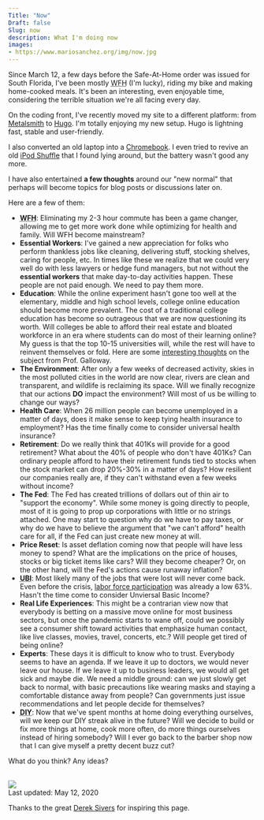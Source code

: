 ```yaml
---
Title: "Now"
Draft: false
Slug: now
description: What I'm doing now
images:
- https://www.mariosanchez.org/img/now.jpg
---
```


Since March 12, a few days before the Safe-At-Home order was issued for South Florida, I've been mostly <abbr title="Working From Home">WFH</abbr> (I'm lucky), riding my bike and making home-cooked meals. It's been an interesting, even enjoyable time, considering the terrible situation we're all facing every day. 

On the coding front, I've recently moved my site to a different platform: from [Metalsmith](https://metalsmith.io) to [Hugo](https://gohugo.io). I'm totally enjoying my new setup. Hugo is lightning fast, stable and user-friendly. 

I also converted an old laptop into a [Chromebook](/post/chromebook). I even tried to revive an old [iPod Shuffle](/img/ipod.jpg) that I found lying around, but the battery wasn't good any more.

I have also entertained **a few thoughts** around our "new normal" that perhaps will become topics for blog posts or discussions later on. 

Here are a few of them:

* **<abbr title="Working From Home">WFH</abbr>**: Eliminating my 2-3 hour commute has been a game changer, allowing me to get more work done while optimizing for health and family. Will WFH become mainstream?
* **Essential Workers**: I've gained a new appreciation for folks who perform thankless jobs like cleaning, delivering stuff, stocking shelves, caring for people, etc. In times like these we realize that we could very well do with less lawyers or hedge fund managers, but not without the **essential workers** that make day-to-day activities happen. These people are not paid enough. We need to pay them more.
* **Education**: While the online experiment hasn't gone too well at the elementary, middle and high school levels, college online education should become more prevalent. The cost of a traditional college education has become so outrageous that we are now questioning its worth. Will colleges be able to afford their real estate and bloated workforce in an era where students can do most of their learning online? My guess is that the top 10-15 universities will, while the rest will have to reinvent themselves or fold. Here are some [interesting thoughts](https://www.profgalloway.com/post-corona-higher-ed) on the subject from Prof. Galloway.
* **The Environment**: After only a few weeks of decreased activity, skies in the most polluted cities in the world are now clear, rivers are clean and transparent, and wildlife is reclaiming its space. Will we finally recognize that our actions **DO** impact the environment? Will most of us be willing to change our ways?
* **Health Care**: When 26 million people can become unemployed in a matter of days, does it make sense to keep tying health insurance to employment? Has the time finally come to consider universal health insurance?
* **Retirement**: Do we really think that 401Ks will provide for a good retirement? What about the 40% of people who don't have 401Ks? Can ordinary people afford to have their retirement funds tied to stocks when the stock market can drop 20%-30% in a matter of days? How resilient our companies really are, if they can't withstand even a few weeks without income?
* **The Fed**: The Fed has created trillions of dollars out of thin air to "support the economy". While some money is going directly to people, most of it is going to prop up corporations with little or no strings attached. One may start to question why do we have to pay taxes, or why do we have to believe the argument that "we can't afford" health care for all, if the Fed can just create new money at will.
* **Price Reset**: Is asset deflation coming now that people will have less money to spend? What are the implications on the price of houses, stocks or big ticket items like cars? Will they become cheaper? Or, on the other hand, will the Fed's actions cause runaway inflation?
* **<abbr title="Universal Basic Income">UBI</abbr>**: Most likely many of the jobs that were lost will never come back. Even before the crisis, [labor force participation](https://tradingeconomics.com/united-states/labor-force-participation-rate) was already a low 63%. Hasn't the time come to consider Unviersal Basic Income?
* **Real Life Experiences**: This might be a contrarian view now that everybody is betting on a massive move online for most business sectors, but once the pandemic starts to wane off, could we possibly see a consumer shift toward activities that emphasize human contact, like live classes, movies, travel, concerts, etc.? Will people get tired of being online?
* **Experts**: These days it is difficult to know who to trust. Everybody seems to have an agenda. If we leave it up to doctors, we would never leave our house. If we leave it up to business leaders, we would all get sick and maybe die. We need a middle ground: can we just slowly get back to normal, with basic precautions like wearing masks and staying a comfortable distance away from people? Can governments just issue recommendations and let people decide for themselves?
* **<abbr title="Do It Yourself">DIY</abbr>**: Now that we've spent months at home doing everything ourselves, will we keep our DIY streak alive in the future? Will we decide to build or fix more things at home, cook more often, do more things ourselves instead of hiring somebody? Will I ever go back to the barber shop now that I can give myself a pretty decent buzz cut?

What do you think? Any ideas?

<br />

<img src="/img/now.jpg" class="gallery large">

<div >Last updated: May 12, 2020</div>

Thanks to the great [Derek Sivers](http://sivers.org/nowff) for inspiring this page.
